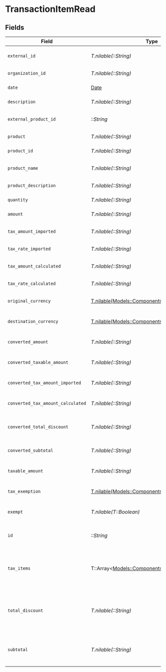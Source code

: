 # TransactionItemRead


## Fields

| Field                                                                                      | Type                                                                                       | Required                                                                                   | Description                                                                                |
| ------------------------------------------------------------------------------------------ | ------------------------------------------------------------------------------------------ | ------------------------------------------------------------------------------------------ | ------------------------------------------------------------------------------------------ |
| `external_id`                                                                              | *T.nilable(::String)*                                                                      | :heavy_minus_sign:                                                                         | External item identifier.                                                                  |
| `organization_id`                                                                          | *T.nilable(::String)*                                                                      | :heavy_check_mark:                                                                         | Organization identifier.                                                                   |
| `date`                                                                                     | [Date](https://ruby-doc.org/stdlib-2.6.1/libdoc/date/rdoc/Date.html)                       | :heavy_check_mark:                                                                         | Date/time of item.                                                                         |
| `description`                                                                              | *T.nilable(::String)*                                                                      | :heavy_minus_sign:                                                                         | Item description                                                                           |
| `external_product_id`                                                                      | *::String*                                                                                 | :heavy_check_mark:                                                                         | External product identifier.                                                               |
| `product`                                                                                  | *T.nilable(::String)*                                                                      | :heavy_minus_sign:                                                                         | Product name                                                                               |
| `product_id`                                                                               | *T.nilable(::String)*                                                                      | :heavy_minus_sign:                                                                         | Product identifier.                                                                        |
| `product_name`                                                                             | *T.nilable(::String)*                                                                      | :heavy_minus_sign:                                                                         | Product name (detailed)                                                                    |
| `product_description`                                                                      | *T.nilable(::String)*                                                                      | :heavy_minus_sign:                                                                         | Product description                                                                        |
| `quantity`                                                                                 | *T.nilable(::String)*                                                                      | :heavy_minus_sign:                                                                         | Quantity of item.                                                                          |
| `amount`                                                                                   | *T.nilable(::String)*                                                                      | :heavy_minus_sign:                                                                         | Item amount.                                                                               |
| `tax_amount_imported`                                                                      | *T.nilable(::String)*                                                                      | :heavy_minus_sign:                                                                         | Imported tax amount for the item.                                                          |
| `tax_rate_imported`                                                                        | *T.nilable(::String)*                                                                      | :heavy_minus_sign:                                                                         | Imported tax rate.                                                                         |
| `tax_amount_calculated`                                                                    | *T.nilable(::String)*                                                                      | :heavy_minus_sign:                                                                         | Calculated tax amount for the item.                                                        |
| `tax_rate_calculated`                                                                      | *T.nilable(::String)*                                                                      | :heavy_minus_sign:                                                                         | Calculated tax rate.                                                                       |
| `original_currency`                                                                        | [T.nilable(Models::Components::CurrencyEnum)](../../models/shared/currencyenum.md)         | :heavy_minus_sign:                                                                         | Original currency code.                                                                    |
| `destination_currency`                                                                     | [T.nilable(Models::Components::CurrencyEnum)](../../models/shared/currencyenum.md)         | :heavy_minus_sign:                                                                         | Destination currency code.                                                                 |
| `converted_amount`                                                                         | *T.nilable(::String)*                                                                      | :heavy_minus_sign:                                                                         | Converted item amount.                                                                     |
| `converted_taxable_amount`                                                                 | *T.nilable(::String)*                                                                      | :heavy_minus_sign:                                                                         | Converted taxable amount.                                                                  |
| `converted_tax_amount_imported`                                                            | *T.nilable(::String)*                                                                      | :heavy_minus_sign:                                                                         | Converted imported tax amount.                                                             |
| `converted_tax_amount_calculated`                                                          | *T.nilable(::String)*                                                                      | :heavy_minus_sign:                                                                         | Converted calculated tax amount                                                            |
| `converted_total_discount`                                                                 | *T.nilable(::String)*                                                                      | :heavy_minus_sign:                                                                         | Converted total discount amount.                                                           |
| `converted_subtotal`                                                                       | *T.nilable(::String)*                                                                      | :heavy_minus_sign:                                                                         | Converted subtotal amount.                                                                 |
| `taxable_amount`                                                                           | *T.nilable(::String)*                                                                      | :heavy_minus_sign:                                                                         | Taxable amount for the item.                                                               |
| `tax_exemption`                                                                            | [T.nilable(Models::Components::TaxExemptionEnum)](../../models/shared/taxexemptionenum.md) | :heavy_minus_sign:                                                                         | Tax exemption status.                                                                      |
| `exempt`                                                                                   | *T.nilable(T::Boolean)*                                                                    | :heavy_minus_sign:                                                                         | Indicates if the item is exempt.                                                           |
| `id`                                                                                       | *::String*                                                                                 | :heavy_check_mark:                                                                         | The unique transaction item identifier.                                                    |
| `tax_items`                                                                                | T::Array<[Models::Components::TaxItemRead](../../models/shared/taxitemread.md)>            | :heavy_check_mark:                                                                         | List of tax items associated with the transaction item.                                    |
| `total_discount`                                                                           | *T.nilable(::String)*                                                                      | :heavy_minus_sign:                                                                         | Total discount amount applied to this transaction item.                                    |
| `subtotal`                                                                                 | *T.nilable(::String)*                                                                      | :heavy_minus_sign:                                                                         | Subtotal amount before any discount is applied.                                            |